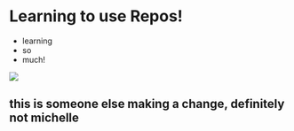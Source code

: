 # Learning to use Repos!

- learning
- so 
- much!

![](https://octodex.github.com/images/bewitchedtocat.jpg)

## this is someone else making a change, definitely not michelle
